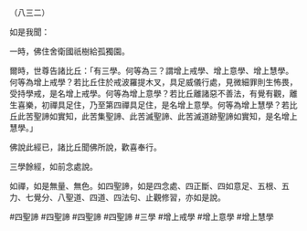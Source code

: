 （八三二）

如是我聞：

一時，佛住舍衛國祇樹給孤獨園。

爾時，世尊告諸比丘：「有三學。何等為三？謂增上戒學、增上意學、增上慧學。何等為增上戒學？若比丘住於戒波羅提木叉，具足威儀行處，見微細罪則生怖畏，受持學戒，是名增上戒學。何等為增上意學？若比丘離諸惡不善法，有覺有觀，離生喜樂，初禪具足住，乃至第四禪具足住，是名增上意學。何等為增上慧學？若比丘此苦聖諦如實知，此苦集聖諦、此苦滅聖諦、此苦滅道跡聖諦如實知，是名增上慧學。」

佛說此經已，諸比丘聞佛所說，歡喜奉行。

三學餘經，如前念處說。

如禪，如是無量、無色。如四聖諦，如是四念處、四正斷、四如意足、五根、五力、七覺分、八聖道、四道、四法句、止觀修習，亦如是說。



#四聖諦
#四聖諦
#四聖諦
#四聖諦
#三學
#增上戒學
#增上意學
#增上慧學
